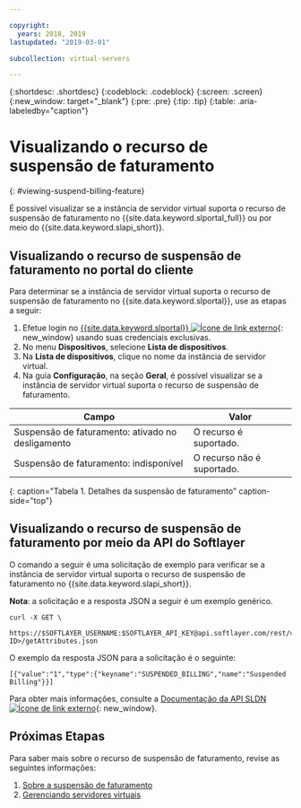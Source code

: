 ```yaml
---

copyright:
  years: 2018, 2019
lastupdated: "2019-03-01"

subcollection: virtual-servers

---
```


{:shortdesc: .shortdesc}
{:codeblock: .codeblock}
{:screen: .screen}
{:new_window: target="_blank"}
{:pre: .pre}
{:tip: .tip}
{:table: .aria-labeledby="caption"}

# Visualizando o recurso de suspensão de faturamento
{: #viewing-suspend-billing-feature}

É possível visualizar se a instância de servidor virtual suporta o recurso de suspensão de faturamento no
{{site.data.keyword.slportal_full}} ou por meio do {{site.data.keyword.slapi_short}}.

## Visualizando o recurso de suspensão de faturamento no portal do cliente
Para determinar se a instância de servidor virtual suporta o recurso de suspensão de faturamento no
{{site.data.keyword.slportal}}, use as etapas a seguir:

1. Efetue login no [{{site.data.keyword.slportal}} ![Ícone de link externo](../icons/launch-glyph.svg "Ícone de link externo")](https://control.softlayer.com/){: new_window} usando suas credenciais exclusivas.
2. No menu **Dispositivos**, selecione **Lista de dispositivos**.
3. Na **Lista de dispositivos**, clique no nome da instância de servidor virtual.
4. Na guia **Configuração**, na seção **Geral**, é possível visualizar se a instância de servidor virtual suporta o recurso de suspensão de faturamento.

| Campo                                 | Valor                     |
| --------------------------------------| ------------------------- |
| Suspensão de faturamento: ativado no desligamento | O recurso é suportado.     |
| Suspensão de faturamento: indisponível          | O recurso não é suportado. |
{: caption="Tabela 1. Detalhes da suspensão de faturamento" caption-side="top"}

## Visualizando o recurso de suspensão de faturamento por meio da API do Softlayer

O comando a seguir é uma solicitação de exemplo para verificar se a instância de servidor virtual suporta o
recurso de suspensão de faturamento no {{site.data.keyword.slapi_short}}.

**Nota**: a solicitação e a resposta JSON a seguir é um exemplo genérico.

```
curl -X GET \
 https://$SOFTLAYER_USERNAME:$SOFTLAYER_API_KEY@api.softlayer.com/rest/v3/SoftLayer_Virtual_Guest/<VSI ID>/getAttributes.json
```

O exemplo da resposta JSON para a solicitação é o seguinte:

```
[{"value":"1","type":{"keyname":"SUSPENDED_BILLING","name":"Suspended Billing"}}]
```

Para obter mais informações, consulte a
[Documentação da API
SLDN ![Ícone de link externo](../icons/launch-glyph.svg "Ícone de link externo")](https://softlayer.github.io/reference/services/SoftLayer_Virtual_Guest/getAttributes/){: new_window}.

## Próximas Etapas

Para saber mais sobre o recurso de suspensão de faturamento, revise as seguintes informações:
1. [Sobre a suspensão de faturamento](/docs/vsi?topic=virtual-servers-requirements)
2. [Gerenciando servidores virtuais](/docs/vsi?topic=virtual-servers-managing-virtual-servers)
